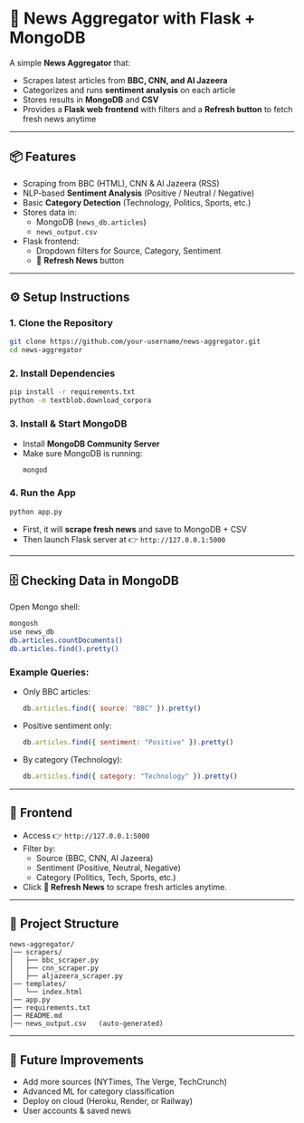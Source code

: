 # 📰 News Aggregator with Flask + MongoDB  

A simple **News Aggregator** that:  
- Scrapes latest articles from **BBC, CNN, and Al Jazeera**  
- Categorizes and runs **sentiment analysis** on each article  
- Stores results in **MongoDB** and **CSV**  
- Provides a **Flask web frontend** with filters and a **Refresh button** to fetch fresh news anytime  

---

## 📦 Features
- Scraping from BBC (HTML), CNN & Al Jazeera (RSS)  
- NLP-based **Sentiment Analysis** (Positive / Neutral / Negative)  
- Basic **Category Detection** (Technology, Politics, Sports, etc.)  
- Stores data in:
  - MongoDB (`news_db.articles`)  
  - `news_output.csv`  
- Flask frontend:
  - Dropdown filters for Source, Category, Sentiment  
  - 🔄 **Refresh News** button  

---

## ⚙️ Setup Instructions

### 1. Clone the Repository
```bash
git clone https://github.com/your-username/news-aggregator.git
cd news-aggregator
```

### 2. Install Dependencies
```bash
pip install -r requirements.txt
python -m textblob.download_corpora
```

### 3. Install & Start MongoDB
- Install **MongoDB Community Server**  
- Make sure MongoDB is running:  
  ```bash
  mongod
  ```

### 4. Run the App
```bash
python app.py
```

- First, it will **scrape fresh news** and save to MongoDB + CSV  
- Then launch Flask server at 👉 `http://127.0.0.1:5000`  

---

## 🗄️ Checking Data in MongoDB

Open Mongo shell:
```bash
mongosh
use news_db
db.articles.countDocuments()
db.articles.find().pretty()
```

### Example Queries:
- Only BBC articles:
  ```js
  db.articles.find({ source: "BBC" }).pretty()
  ```
- Positive sentiment only:
  ```js
  db.articles.find({ sentiment: "Positive" }).pretty()
  ```
- By category (Technology):
  ```js
  db.articles.find({ category: "Technology" }).pretty()
  ```

---

## 🎨 Frontend

- Access 👉 `http://127.0.0.1:5000`  
- Filter by:
  - Source (BBC, CNN, Al Jazeera)  
  - Sentiment (Positive, Neutral, Negative)  
  - Category (Politics, Tech, Sports, etc.)  
- Click **🔄 Refresh News** to scrape fresh articles anytime.  

---

## 📂 Project Structure
```
news-aggregator/
│── scrapers/
│   ├── bbc_scraper.py
│   ├── cnn_scraper.py
│   ├── aljazeera_scraper.py
│── templates/
│   └── index.html
│── app.py
│── requirements.txt
│── README.md
│── news_output.csv   (auto-generated)
```

---

## 🚀 Future Improvements
- Add more sources (NYTimes, The Verge, TechCrunch)  
- Advanced ML for category classification  
- Deploy on cloud (Heroku, Render, or Railway)  
- User accounts & saved news  
